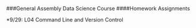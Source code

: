 ###General Assembly Data Science Course
####Homework Assignments

<!-- breakdown of homework by day -->

*9/29: L04 Command Line and Version Control
